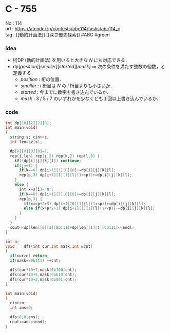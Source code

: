 # C - 755

No	: 114  
url	: https://atcoder.jp/contests/abc114/tasks/abc114_c  
tag	: [[動的計画法]] [[深さ優先探索]]  #ABC #green

### idea
- 桁DP (動的計画法) を用いると大きな $N$ にも対応できる．
- $\text{dp}[position][smaller][started][mask]$ $\coloneqq$ 次の条件を満たす整数の個数，と定義する．
  - $position$ : 桁の位置．
  - $smaller$ : $i$ 桁目は $N$ の $i$ 桁目よりも小さいか．
  - $started$ : 今までに数字を書き込んでいるか．
  - $mask$ : $3$ / $5$ / $7$ のいずれかを少なくとも１回以上書き込んでいるか．

### code
```cpp
int dp[10][2][2][8];
int	main(void)
{
  string s; cin>>s;
  int len=sz(s);

  dp[0][0][0][0]=1;
  rep(i,len) rep(j,2) rep(k,2) rep(l,8) {
    if(!dp[i][j][k][l]) continue;
    if(j==1) {
      if(k==0) dp[i+1][1][0][0]+=dp[i][j][k][l];
      rep(p,3) dp[i+1][1][1][l|(1<<p)]+=dp[i][j][k][l];
    }
    else {
      int x=s[i]-'0';
      if(k==0) dp[i+1][1][0][0]+=dp[i][j][k][l];
      rep(p,3) {
        if(x==p*2+3) dp[i+1][0][1][l|(1<<p)]+=dp[i][j][k][l];
        else if(x>p*2+3) dp[i+1][1][1][l|(1<<p)]+=dp[i][j][k][l];
      }
    }
  }
  cout<<dp[len][0][1][0b111]+dp[len][1][1][0b111]<<endl;
}
```

```cpp
int n;
void	dfs(int cur,int mask,int &cnt)
{
  if(cur>n) return;
  if(mask==0b111) ++cnt;

  dfs(cur*10+7,mask|0b100,cnt);
  dfs(cur*10+5,mask|0b010,cnt);
  dfs(cur*10+3,mask|0b001,cnt);
}

int	main(void)
{
  cin>>n;
  int ans=0;

  dfs(0,0,ans);
  cout<<ans<<endl;
}
```